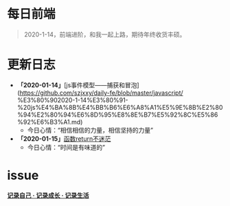 
# 每日前端

> 2020-1-14，前端进阶，和我一起上路，期待年终收货丰硕。



# 更新日志

- **「2020-01-14」**[js事件模型——捕获和冒泡](https://github.com/szjxxy/daily-fe/blob/master/javascript/ %E3%80%902020-1-14%E3%80%91-%20js%E4%BA%8B%E4%BB%B6%E6%A8%A1%E5%9E%8B%E2%80%94%E2%80%94%E6%8D%95%E8%8E%B7%E5%92%8C%E5%86%92%E6%B3%A1.md)
  - 今日心情：“相信相信的力量，相信坚持的力量”
- **「2020-01-15」**[函数return不迷茫](https://github.com/szjxxy/fe-faq-daily/blob/master/%E3%80%8C2020-01-15%E3%80%8D%E5%87%BD%E6%95%B0return%E4%B8%8D%E8%BF%B7%E8%8C%AB.md)
  - 今日心情：“时间是有味道的”



# issue

 **[记录自己 · 记录成长 · 记录生活](https://github.com/szjxxy/blog/issues)**
